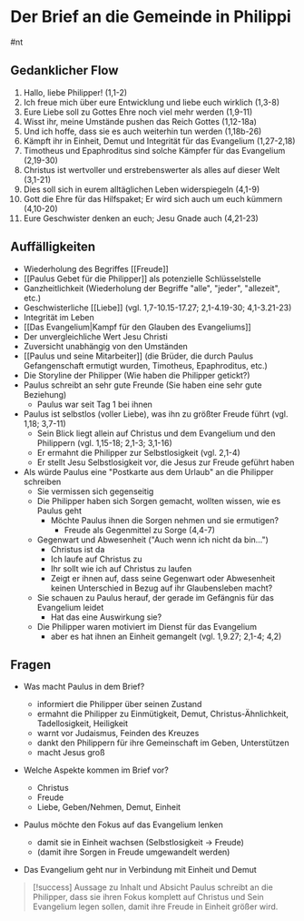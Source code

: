 # Der Brief an die Gemeinde in Philippi

#nt 

## Gedanklicher Flow

1. Hallo, liebe Philipper! (1,1-2)
2. Ich freue mich über eure Entwicklung und liebe euch wirklich (1,3-8)
3. Eure Liebe soll zu Gottes Ehre noch viel mehr werden (1,9-11)
4. Wisst ihr, meine Umstände pushen das Reich Gottes (1,12-18a)
5. Und ich hoffe, dass sie es auch weiterhin tun werden (1,18b-26)
6. Kämpft ihr in Einheit, Demut und Integrität für das Evangelium (1,27-2,18)
7. Timotheus und Epaphroditus sind solche Kämpfer für das Evangelium (2,19-30)
8. Christus ist wertvoller und erstrebenswerter als alles auf dieser Welt (3,1-21)
9. Dies soll sich in eurem alltäglichen Leben widerspiegeln (4,1-9)
10. Gott die Ehre für das Hilfspaket; Er wird sich auch um euch kümmern (4,10-20)
11. Eure Geschwister denken an euch; Jesu Gnade auch (4,21-23)

## Auffälligkeiten

- Wiederholung des Begriffes [[Freude]]
- [[Paulus Gebet für die Philipper]] als potenzielle Schlüsselstelle
- Ganzheitlichkeit (Wiederholung der Begriffe "alle", "jeder", "allezeit", etc.)
- Geschwisterliche [[Liebe]] (vgl. 1,7-10.15-17.27; 2,1-4.19-30; 4,1-3.21-23)
- Integrität im Leben
- [[Das Evangelium|Kampf für den Glauben des Evangeliums]]
- Der unvergleichliche Wert Jesu Christi
- Zuversicht unabhängig von den Umständen
- [[Paulus und seine Mitarbeiter]] (die Brüder, die durch Paulus Gefangenschaft ermutigt wurden, Timotheus, Epaphroditus, etc.)
- Die Storyline der Philipper (Wie haben die Philipper getickt?)
- Paulus schreibt an sehr gute Freunde (Sie haben eine sehr gute Beziehung)
	- Paulus war seit Tag 1 bei ihnen
- Paulus ist selbstlos (voller Liebe), was ihn zu größter Freude führt (vgl. 1,18; 3,7-11)
	- Sein Blick liegt allein auf Christus und dem Evangelium und den Philippern (vgl. 1,15-18; 2,1-3; 3,1-16)
	- Er ermahnt die Philipper zur Selbstlosigkeit (vgl. 2,1-4)
	- Er stellt Jesu Selbstlosigkeit vor, die Jesus zur Freude geführt haben
- Als würde Paulus eine "Postkarte aus dem Urlaub" an die Philipper schreiben
	- Sie vermissen sich gegenseitig
	- Die Philipper haben sich Sorgen gemacht, wollten wissen, wie es Paulus geht
		- Möchte Paulus ihnen die Sorgen nehmen und sie ermutigen?
			- Freude als Gegenmittel zu Sorge (4,4-7)
	- Gegenwart und Abwesenheit ("Auch wenn ich nicht da bin...")
		- Christus ist da
		- Ich laufe auf Christus zu
		- Ihr sollt wie ich auf Christus zu laufen
		- Zeigt er ihnen auf, dass seine Gegenwart oder Abwesenheit keinen Unterschied in Bezug auf ihr Glaubensleben macht?
	- Sie schauen zu Paulus herauf, der gerade im Gefängnis für das Evangelium leidet
		-  Hat das eine Auswirkung sie?
	- Die Philipper waren motiviert im Dienst für das Evangelium
		- aber es hat ihnen an Einheit gemangelt (vgl. 1,9.27; 2,1-4; 4,2)

## Fragen

- Was macht Paulus in dem Brief?
	- informiert die Philipper über seinen Zustand
	- ermahnt die Philipper zu Einmütigkeit, Demut, Christus-Ähnlichkeit, Tadellosigkeit, Heiligkeit
	- warnt vor Judaismus, Feinden des Kreuzes
	- dankt den Philippern für ihre Gemeinschaft im Geben, Unterstützen
	- macht Jesus groß
- Welche Aspekte kommen im Brief vor?
	- Christus
	- Freude
	- Liebe, Geben/Nehmen, Demut, Einheit

- Paulus möchte den Fokus auf das Evangelium lenken
	- damit sie in Einheit wachsen (Selbstlosigkeit -> Freude)
	- (damit ihre Sorgen in Freude umgewandelt werden)
- Das Evangelium geht nur in Verbindung mit Einheit und Demut

> [!success] Aussage zu Inhalt und Absicht
> Paulus schreibt an die Philipper, dass sie ihren Fokus komplett auf Christus und Sein Evangelium legen sollen, damit ihre Freude in Einheit größer wird.

